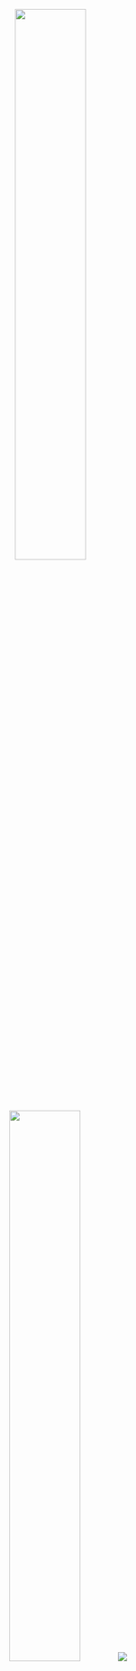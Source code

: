 
<p align="center">
  <img height="50%" width="auto" src ="https://github-readme-stats.vercel.app/api?username=Santiago01011&show_icons=true&count_private=true&theme=darcula&hide_border=true&hide=issues&bg_color=00000000">
  <img height="50%" width="auto" src ="https://github-readme-stats.vercel.app/api/top-langs/?username=Santiago01011&layout=compact&hide_border=true&theme=darcula&bg_color=00000000">
  <img src ="https://github-readme-streak-stats.herokuapp.com?user=Santiago01011&theme=darcula&hide_border=true&background=FFFFFF00">
  <br>
  <br>




<h3 align="left">Languages and Tools:</h3>

![C](https://img.shields.io/badge/C-000000?style=for-the-badge&logo=c&logoColor=A8B9CC)
![Java](https://img.shields.io/badge/Java-000000?style=for-the-badge&logo=java&logoColor=007396)
![PostgreSQL](https://img.shields.io/badge/PostgreSQL-000000?style=for-the-badge&logo=postgresql&logoColor=336791)
![SQL Server](https://img.shields.io/badge/SQL%20Server-000000?style=for-the-badge&logo=microsoft-sql-server&logoColor=CC2927)
![Git](https://img.shields.io/badge/Git-000000?style=for-the-badge&logo=git&logoColor=F05032)
![Bash](https://img.shields.io/badge/Bash-000000?style=for-the-badge&logo=gnu-bash&logoColor=4EAA25)
![Python](https://img.shields.io/badge/Python-000000?style=for-the-badge&logo=python&logoColor=3776AB)
![HTML5](https://img.shields.io/badge/HTML5-000000?style=for-the-badge&logo=html5&logoColor=E34F26)
![CSS3](https://img.shields.io/badge/CSS3-000000?style=for-the-badge&logo=css3&logoColor=1572B6)
